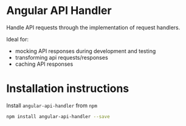 # Angular API Handler

Handle API requests through the implementation of request handlers.

Ideal for:
- mocking API responses during development and testing
- transforming api requests/responses
- caching API responses

# Installation instructions

Install `angular-api-handler` from `npm`
```bash
npm install angular-api-handler --save
```
